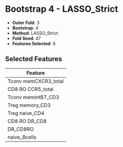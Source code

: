 # Bootstrap 4 - LASSO_Strict

- **Outer Fold**: 3
- **Bootstrap**: 4
- **Method**: LASSO_Strict
- **Fold Seed**: 47
- **Features Selected**: 8

## Selected Features

| Feature |
|---------|
| Tconv memCXCR3_total |
| CD8 RO CCR5_total |
| Tconv memintB7_CD3 |
| Treg memory_CD3 |
| Treg naive_CD4 |
| CD8 RO DR_CD8 |
| DR_CD8RO |
| naive_Bcells |
